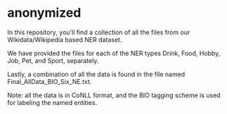 # anonymized

In this repository, you'll find a collection of all the files from our Wikidata/Wikipedia based NER dataset.

We have provided the files for each of the NER types Drink, Food, Hobby, Job, Pet, and Sport, separately.

Lastly, a combination of all the data is found in the file named Final_AllData_BIO_Six_NE.txt.

Note: all the data is in CoNLL format, and the BIO tagging scheme is used for labeling the named entities.
